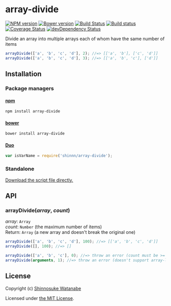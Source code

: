 # array-divide

[![NPM version](https://img.shields.io/npm/v/array-divide.svg?style=flat)](https://www.npmjs.com/package/array-divide)
[![Bower version](https://img.shields.io/bower/v/array-divide.svg?style=flat)](https://github.com/shinnn/array-divide/releases)
[![Build Status](https://travis-ci.org/shinnn/array-divide.svg?branch=master)](https://travis-ci.org/shinnn/array-divide)
[![Build status](https://ci.appveyor.com/api/projects/status/ej0wgflqdijku4c7?svg=true)](https://ci.appveyor.com/project/ShinnosukeWatanabe/array-divide)
[![Coverage Status](https://img.shields.io/coveralls/shinnn/array-divide.svg?style=flat)](https://coveralls.io/r/shinnn/array-divide)
[![devDependency Status](https://david-dm.org/shinnn/array-divide/dev-status.svg)](https://david-dm.org/shinnn/array-divide#info=devDependencies)

Divide an array into multiple arrays each of whom have the same number of items

```javascript
arrayDivide(['a', 'b', 'c', 'd'], 2); //=> [['a', 'b'], ['c', 'd']]
arrayDivide(['a', 'b', 'c', 'd'], 3); //=> [['a', 'b', 'c'], ['d']]
```

## Installation

### Package managers

#### [npm](https://www.npmjs.com/)

```sh
npm install array-divide
```

#### [bower](http://bower.io/)

```sh
bower install array-divide
```

#### [Duo](http://duojs.org/)

```javascript
var isVarName = require('shinnn/array-divide');
```

### Standalone

[Download the script file directly.](https://raw.githubusercontent.com/shinnn/array-divide/master/browser.js)

## API

### arrayDivide(*array*, *count*)

*array*: `Array`  
*count*: `Number` (the maximum number of items)  
Return: `Array` (a new array and doesn't break the original one)

```javascript
arrayDivide(['a', 'b', 'c', 'd'], 100); //=> [['a', 'b', 'c', 'd']]
arrayDivide([], 100); //=> []

arrayDivide(['a', 'b', 'c'], 0); //=> throw an error (count must be >= 1)
arrayDivide(arguments, 1); //=> throw an error (doesn't support array-like object)
```

## License

Copyright (c) [Shinnosuke Watanabe](https://github.com/shinnn)

Licensed under [the MIT License](./LICENSE).
